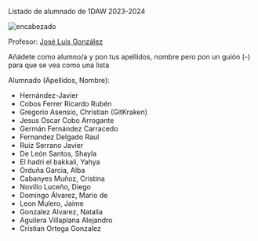 Listado de alumnado de 1DAW 2023-2024

![encabezado](https://www.shiksha.com/online-courses/articles/wp-content/uploads/sites/11/2021/12/Programming-vs-Web-Development.jpg.webp)

Profesor: [José Luis González](.GonzalezSanchezJoseLuis.txt)

Añádete como alumno/a y pon tus apellidos, nombre pero pon un guión (-) para que se vea como una lista

Alumnado (Apellidos, Nombre): 
- Hernández-Javier
- Cobos Ferrer Ricardo Rubén
- Gregorio Asensio, Christian (GitKraken)
- Jesus Oscar Cobo Arrogante
- Germán Fernández Carracedo
- Fernandez Delgado Raul
- Ruiz Serrano Javier
- De León Santos, Shayla
- El hadri el bakkali, Yahya
- Orduña Garcia, Alba 
- Cabanyes Muñoz, Cristina
- Novillo Luceño, Diego
- Domingo Álvarez, Mario de
- Leon Mulero, Jaime
- Gonzalez Alvarez, Natalia
- Aguilera Villaplana Alejandro
- Cristian Ortega Gonzalez
